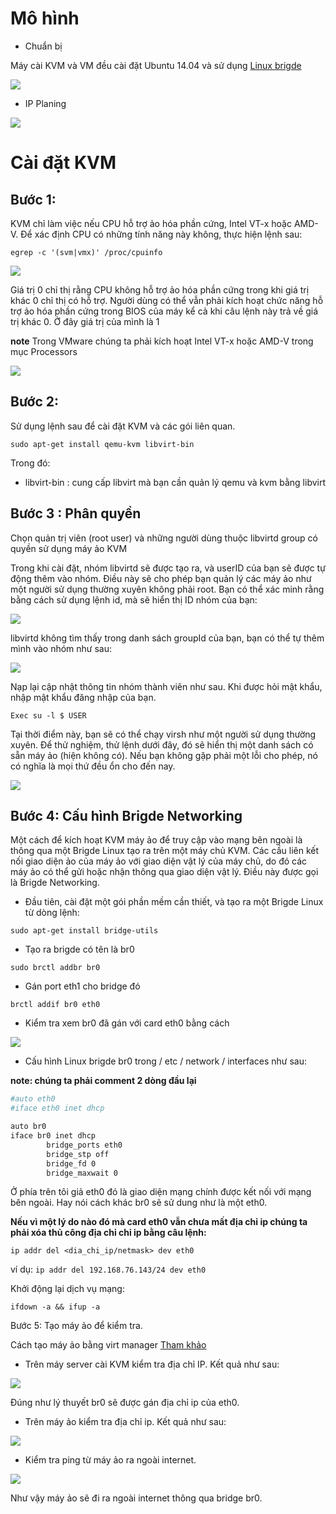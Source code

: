 # Mô hình 
- Chuẩn bị

Máy cài KVM và VM đều cài đặt Ubuntu 14.04 và sử dụng <a href="https://github.com/hocchudong/Linux-bridge">Linux brigde</a> 


<img src="https://github.com/nguyenminh12051997/meditech-thuctap/blob/master/MinhNV/KVM/images/KVM1.PNG?raw=true">

- IP Planing
<img src="https://github.com/nguyenminh12051997/meditech-thuctap/blob/master/MinhNV/KVM/images/ippp.PNG?raw=true">

# Cài đặt KVM
## Bước 1: 
KVM chỉ làm việc nếu CPU hỗ trợ ảo hóa phần cứng, Intel VT-x hoặc AMD-V. Để xác định CPU có những tính năng này không, thực hiện lệnh sau:

``egrep -c '(svm|vmx)' /proc/cpuinfo``

<img src="http://i.imgur.com/KxCFJE2.png">

Giá trị 0 chỉ thị rằng CPU không hỗ trợ ảo hóa phần cứng trong khi giá trị khác 0 chỉ thị có hỗ trợ. Người dùng có thể vẫn phải kích hoạt chức năng hỗ trợ ảo hóa phần cứng trong BIOS của máy kể cả khi câu lệnh này trả về giá trị khác 0. Ở đây giá trị của mình là 1

**note** Trong VMware chúng ta phải kích hoạt Intel VT-x hoặc AMD-V trong mục Processors

<img src="http://i.imgur.com/9CaDfrL.png">

## Bước 2:
 Sử dụng lệnh sau để cài đặt KVM và các gói liên quan. 

``sudo apt-get install qemu-kvm libvirt-bin``

Trong đó:

- libvirt-bin : cung cấp libvirt mà bạn cần quản lý qemu và kvm bằng libvirt

## Bước 3 : Phân quyền

Chọn quản trị viên (root user) và những người dùng thuộc libvirtd group có quyền sử dụng máy ảo KVM

Trong khi cài đặt, nhóm libvirtd sẽ được tạo ra, và userID của bạn sẽ được tự động thêm vào nhóm. Điều này sẽ cho phép bạn quản lý các máy ảo như một người sử dụng thường xuyên không phải root. Bạn có thể xác minh rằng bằng cách sử dụng lệnh id, mà sẽ hiển thị ID nhóm của bạn:

<img src="http://i.imgur.com/NI2RTLk.png">

libvirtd không tìm thấy trong danh sách groupId của bạn, bạn có thể tự thêm mình vào nhóm như sau:

<img src="http://i.imgur.com/yG4LZxi.png">


Nạp lại cập nhật thông tin nhóm thành viên như sau. Khi được hỏi mật khẩu, nhập mật khẩu đăng nhập của bạn.

``Exec su -l $ USER``

Tại thời điểm này, bạn sẽ có thể chạy virsh như một người sử dụng thường xuyên. Để thử nghiệm, thử lệnh dưới đây, đó sẽ hiển thị một danh sách có sẵn máy ảo (hiện không có). Nếu bạn không gặp phải một lỗi cho phép, nó có nghĩa là mọi thứ đều ổn cho đến nay.

<img src="http://i.imgur.com/5EhqA7J.png">

## Bước 4: Cấu hình Brigde Networking

Một cách để kích hoạt KVM máy ảo để truy cập vào mạng bên ngoài là thông qua một Brigde Linux tạo ra trên một máy chủ KVM. Các cầu liên kết nối giao diện ảo của máy ảo với giao diện vật lý của máy chủ, do đó các máy ảo có thể gửi hoặc nhận thông qua giao diện vật lý. Điều này được gọi là  Brigde Networking.

- Đầu tiên, cài đặt một gói phần mềm cần thiết, và tạo ra một Brigde Linux từ dòng lệnh:

``sudo apt-get install bridge-utils``

- Tạo ra brigde có tên là br0

```sudo brctl addbr br0```

- Gán port eth1 cho bridge đó

``brctl addif br0 eth0``

- Kiểm tra xem br0 đã gán với card eth0 bằng cách

<img src="http://i.imgur.com/SFhwAy0.png">

- Cấu hình Linux brigde br0 trong / etc / network / interfaces như sau:

**note: chúng ta phải comment 2 dòng đầu lại**

```sh
#auto eth0 
#iface eth0 inet dhcp 

auto br0 
iface br0 inet dhcp 
        bridge_ports eth0 
        bridge_stp off 
        bridge_fd 0 
        bridge_maxwait 0
```

Ở phía trên tôi giả eth0 đó là giao diện mạng chính được kết nối với mạng bên ngoài. Hay nói cách khác br0 sẽ sử dung như là một eth0.

**Nếu vì một lý do nào đó mà card eth0 vẫn chưa mất địa chỉ ip chúng ta phải xóa thủ công địa chỉ chỉ ip bằng câu lệnh:**

``ip addr del <dia_chi_ip/netmask> dev eth0``

ví dụ:  ``ip addr del 192.168.76.143/24 dev eth0 ``

Khởi động lại dịch vụ mạng:

``ifdown -a && ifup -a``



Bước 5: Tạo máy ảo để kiểm tra.

Cách tạo máy ảo bằng virt manager <a href="https://github.com/nguyenminh12051997/meditech-thuctap/blob/master/MinhNV/KVM/docs/th%E1%BB%B1c%20h%C3%A0nh/s%E1%BB%AD%20d%E1%BB%A5ng%20virt%20manager.md">Tham khảo</a> 

- Trên máy server cài KVM kiểm tra địa chỉ IP. Kết quả như sau: 

<img src="http://i.imgur.com/UUqj1Nd.png">

Đúng như lý thuyết br0 sẽ được gán địa chỉ ip của eth0.

- Trên máy ảo kiểm tra địa chỉ ip. Kết quả như sau:

<img src="http://i.imgur.com/0uTS1aw.png">

- Kiểm tra ping từ máy ảo ra ngoài internet.

<img src="http://i.imgur.com/K9uik76.png">

Như vậy máy ảo sẽ đi ra ngoài internet thông qua bridge br0.



























































































































































